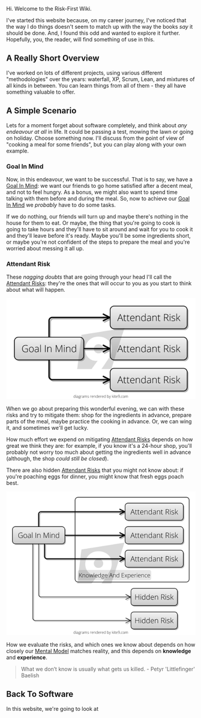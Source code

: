 Hi.  Welcome to the Risk-First Wiki.  

I've started this website because, on my career journey, I've noticed that the way I do things doesn't seem to match up with the way the books _say_ it should be done.  And, I found this odd and wanted to explore it further.   Hopefully, you, the reader, will find something of use in this. 

## A Really Short Overview

I've worked on lots of different projects, using various different "methodologies" over the years: waterfall, XP, Scrum, Lean, and mixtures of all kinds in between.  You can learn things from all of them - they all have something valuable to offer.   

## A Simple Scenario

Lets for a moment forget about software completely, and think about _any endeavour at all_ in life.  It could be passing a test, mowing the lawn or going on holiday.  Choose something now.   I'll discuss from the point of view of "cooking a meal for some friends", but you can play along with your own example.  

### Goal In Mind

Now, in this endeavour, we want to be successful.  That is to say, we have a [Goal In Mind](goal_in_mind.md):  we want our friends to go home satisfied after a decent meal, and not to feel hungry.   As a bonus, we might also want to spend time talking with them before and during the meal.  So, now to achieve our [Goal In Mind](goal_in_mind.md) we *probably* have to do some tasks.  

If we do nothing, our friends will turn up and maybe there's nothing in the house for them to eat.   Or maybe, the thing that you're going to cook is going to take hours and they'll have to sit around and wait for you to cook it and they'll leave before it's ready.  Maybe you'll be some ingredients short, or maybe you're not confident of the steps to prepare the meal and you're worried about messing it all up.  

### Attendant Risk

These _nagging doubts_ that are going through your head I'll call the [Attendant Risks](attendant_risk.md):  they're the ones that will occur to you as you start to think about what will happen. 

![Goal In Mind](images/goal_in_mind.png)

When we go about preparing this wonderful evening, we can with these risks and try to mitigate them:  shop for the ingredients in advance, prepare parts of the meal, maybe practice the cooking in advance.  Or, we can wing it, and sometimes we'll get lucky.

How much effort we expend on mitigating [Attendant Risks](attendant_risk.md) depends on how great we think they are: for example, if you know it's a 24-hour shop, you'll probably not worry too much about getting the ingredients well in advance (although, the shop _could still be closed_).

There are also hidden [Attendant Risks](attendant_risk.md) that you might not know about: if you're poaching eggs for dinner, you might know that fresh eggs poach best.  

![Goal In Mind](images/hidden_risk.png)

How we evaluate the risks, and which ones we know about depends on how closely our [Mental Model](mental_model.md) matches reality, and this depends on **knowledge** and **experience**.

> What we don’t know is usually what gets us killed.  - Petyr 'Littlefinger' Baelish

## Back To Software

In this website, we're going to look at 
